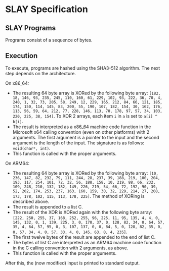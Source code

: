 # SLAY Specification

## SLAY Programs

Programs consist of a sequence of bytes.

## Execution
To execute, programs are hashed using the SHA3-512 algorithm. The next step depends on the architecture.

On x86_64:
- The resulting 64 byte array is XORed by the following byte array: `[182, 18, 146, 93, 235, 245, 110, 160, 61, 229, 102, 93, 222, 36, 70, 4, 240, 1, 32, 73, 205, 58, 249, 12, 229, 165, 212, 84, 66, 121, 185, 174, 150, 114, 145, 83, 200, 55, 190, 107, 182, 154, 30, 162, 176, 113, 56, 59, 64, 212, 77, 228, 146, 113, 70, 178, 97, 57, 34, 103, 220, 225, 38, 154]`. To XOR 2 arrays, each item `i` in `a` is set to `a[i] ^ b[i]`.
- The result is interpreted as a x86_64 machine code function in the Microsoft x64 calling convention (even on other platforms) with 2 arguments. The first argument is a pointer to the input and the second argument is the length of the input. The signature is as follows: `void(char*, int)`.
- This function is called with the proper arguments.

On ARM64:
- The resulting 64 byte array is XORed by the following byte array: `[10, 236, 147, 82, 232, 79, 111, 244, 28, 237, 39, 188, 219, 100, 204, 193, 117, 254, 101, 72, 32, 56, 188, 158, 10, 219, 88, 66, 232, 109, 248, 210, 132, 182, 149, 226, 219, 54, 66, 72, 192, 90, 39, 52, 202, 174, 253, 237, 163, 160, 159, 30, 32, 229, 214, 27, 208, 173, 178, 102, 115, 113, 178, 225]`. The method of XORing is described above.
- The result is appended to a list C.
- The result of the XOR is XORed again with the following byte array: `[222, 250, 255, 37, 168, 252, 255, 96, 225, 11, 95, 135, 4, 4, 0, 145, 132, 0, 1, 139, 225, 3, 0, 170, 37, 0, 128, 82, 34, 0, 64, 57, 35, 4, 64, 57, 95, 0, 3, 107, 137, 0, 0, 84, 5, 0, 128, 82, 35, 0, 0, 57, 34, 4, 0, 57, 33, 4, 0, 145, 63, 0, 4, 235]`.
- The first twelve bytes of the result are appended to the end of list C.
- The bytes of list C are interpreted as an ARM64 machine code function in the C calling convention with 2 arguments, as above.
- This function is called with the proper arguments.

After this, the (now modified) input is printed to standard output.
